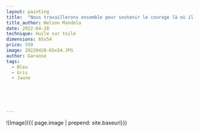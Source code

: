 ```yaml
---
layout: painting
title:  "Nous travaillerons ensemble pour soutenir le courage là où il y a la peur, pour encourager la négociation là où il y a le conflit, et donner l'espoir là où règne le désespoir."
title_author: Nelson Mandela   
date: 2022-04-28
technique: Huile sur toile
dimensions: 65x54
price: 550
image: 20220428-65x54.JPG
author: Garanse
tags:
  - Bleu
  - Gris
  - Jaune
  
 
  
  
  
---
```

![Image]({{ page.image | prepend: site.baseurl}})

